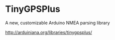 TinyGPSPlus
===========

A new, customizable Arduino NMEA parsing library

http://arduiniana.org/libraries/tinygpsplus/
